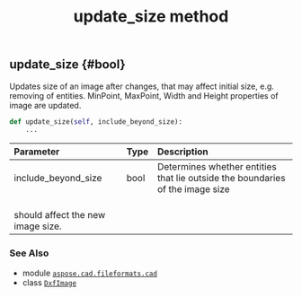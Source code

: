 ﻿---
title: update_size method
second_title: Aspose.CAD for Python via .NET API References
description: 
type: docs
weight: 170
url: /aspose.cad.fileformats.cad/dxfimage/update_size/
is_root: false
---

## update_size {#bool}

Updates size of an image after changes, that may affect initial size, e.g. removing of entities. 
MinPoint, MaxPoint, Width and Height properties of image are updated.



```python
def update_size(self, include_beyond_size):
    ...
```


| Parameter | Type | Description |
| :- | :- | :- |
| include_beyond_size | bool | Determines whether entities that lie outside the boundaries of the image size<br/>should affect the new image size. |



### See Also
* module [`aspose.cad.fileformats.cad`](../../)
* class [`DxfImage`](/cad/python-net/aspose.cad.fileformats.cad/dxfimage)
